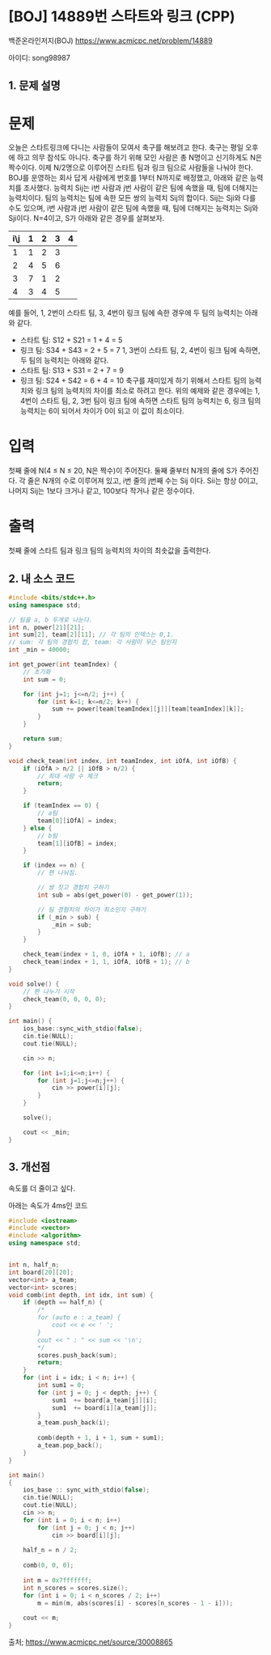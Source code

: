 # [BOJ] 14889번 스타트와 링크 (CPP)


백준온라인저지(BOJ) https://www.acmicpc.net/problem/14889


아이디: song98987


## 1. 문제 설명

# 문제

오늘은 스타트링크에 다니는 사람들이 모여서 축구를 해보려고 한다. 축구는 평일 오후에 하고 의무 참석도 아니다. 축구를 하기 위해 모인 사람은 총 N명이고 신기하게도 N은 짝수이다. 이제 N/2명으로 이루어진 스타트 팀과 링크 팀으로 사람들을 나눠야 한다.
BOJ를 운영하는 회사 답게 사람에게 번호를 1부터 N까지로 배정했고, 아래와 같은 능력치를 조사했다. 능력치 Sij는 i번 사람과 j번 사람이 같은 팀에 속했을 때, 팀에 더해지는 능력치이다. 팀의 능력치는 팀에 속한 모든 쌍의 능력치 Sij의 합이다. Sij는 Sji와 다를 수도 있으며, i번 사람과 j번 사람이 같은 팀에 속했을 때, 팀에 더해지는 능력치는 Sij와 Sji이다.
N=4이고, S가 아래와 같은 경우를 살펴보자.


| i\j | 1 | 2 | 3 | 4 |
|---|---|---|---|---|
| 1	| 1 | 2 | 3 |
| 2	| 4	| 5 | 6 |
| 3	| 7	| 1 | 2 |
| 4	| 3 | 4 | 5 |	 
 
예를 들어, 1, 2번이 스타트 팀, 3, 4번이 링크 팀에 속한 경우에 두 팀의 능력치는 아래와 같다.
* 스타트 팀: S12 + S21 = 1 + 4 = 5
* 링크 팀: S34 + S43 = 2 + 5 = 7
1, 3번이 스타트 팀, 2, 4번이 링크 팀에 속하면, 두 팀의 능력치는 아래와 같다.
* 스타트 팀: S13 + S31 = 2 + 7 = 9
* 링크 팀: S24 + S42 = 6 + 4 = 10
축구를 재미있게 하기 위해서 스타트 팀의 능력치와 링크 팀의 능력치의 차이를 최소로 하려고 한다. 위의 예제와 같은 경우에는 1, 4번이 스타트 팀, 2, 3번 팀이 링크 팀에 속하면 스타트 팀의 능력치는 6, 링크 팀의 능력치는 6이 되어서 차이가 0이 되고 이 값이 최소이다.
# 입력

첫째 줄에 N(4 ≤ N ≤ 20, N은 짝수)이 주어진다. 둘째 줄부터 N개의 줄에 S가 주어진다. 각 줄은 N개의 수로 이루어져 있고, i번 줄의 j번째 수는 Sij 이다. Sii는 항상 0이고, 나머지 Sij는 1보다 크거나 같고, 100보다 작거나 같은 정수이다.
# 출력

첫째 줄에 스타트 팀과 링크 팀의 능력치의 차이의 최솟값을 출력한다.

## 2. 내 소스 코드

```c++
#include <bits/stdc++.h>
using namespace std;

// 팀을 a, b 두개로 나눈다.
int n, power[21][21];
int sum[2], team[2][11]; // 각 팀의 인덱스는 0,1.
// sum: 각 팀의 경험치 합, team: 각 사람이 무슨 팀인지
int _min = 40000;

int get_power(int teamIndex) {
    // 초기화
    int sum = 0;

    for (int j=1; j<=n/2; j++) {
        for (int k=1; k<=n/2; k++) {
            sum += power[team[teamIndex][j]][team[teamIndex][k]];
        }
    }

    return sum;
}

void check_team(int index, int teamIndex, int iOfA, int iOfB) {
    if (iOfA > n/2 || iOfB > n/2) {
        // 최대 사람 수 체크
        return;
    }

    if (teamIndex == 0) {
        // a팀
        team[0][iOfA] = index;
    } else {
        // b팀
        team[1][iOfB] = index;
    }

    if (index == n) {
        // 편 나눠짐.

        // 쌍 짓고 경험치 구하기
        int sub = abs(get_power(0) - get_power(1));

        // 팀 경험치의 차이가 최소인지 구하기
        if (_min > sub) {
            _min = sub;
        }
    }

    check_team(index + 1, 0, iOfA + 1, iOfB); // a
    check_team(index + 1, 1, iOfA, iOfB + 1); // b
}

void solve() {
    // 편 나누기 시작
    check_team(0, 0, 0, 0);
}

int main() {
    ios_base::sync_with_stdio(false);
    cin.tie(NULL);
    cout.tie(NULL);

    cin >> n;

    for (int i=1;i<=n;i++) {
        for (int j=1;j<=n;j++) {
            cin >> power[i][j];
        }
    }

    solve();

    cout << _min;
}
```

## 3. 개선점

속도를 더 줄이고 싶다.

아래는 속도가 4ms인 코드

```c++
#include <iostream>
#include <vector>
#include <algorithm>
using namespace std;


int n, half_n;
int board[20][20];
vector<int> a_team;
vector<int> scores;
void comb(int depth, int idx, int sum) {
    if (depth == half_n) {
        /*
        for (auto e : a_team) {
            cout << e << ' ';
        }
        cout << " : " << sum << '\n';
        */
        scores.push_back(sum);
        return;
    }
    for (int i = idx; i < n; i++) {
        int sum1 = 0;
        for (int j = 0; j < depth; j++) {
            sum1  += board[a_team[j]][i];
            sum1  += board[i][a_team[j]];
        }
        a_team.push_back(i);
        
        comb(depth + 1, i + 1, sum + sum1);
        a_team.pop_back();
    }
}

int main()
{
    ios_base :: sync_with_stdio(false);
    cin.tie(NULL);
    cout.tie(NULL);
    cin >> n;
    for (int i = 0; i < n; i++)
        for (int j = 0; j < n; j++)
            cin >> board[i][j];
    
    half_n = n / 2;
    
    comb(0, 0, 0);
    
    int m = 0x7fffffff;
    int n_scores = scores.size();
    for (int i = 0; i < n_scores / 2; i++) 
        m = min(m, abs(scores[i] - scores[n_scores - 1 - i]));
    
    cout << m;
}
```

출처; https://www.acmicpc.net/source/30008865